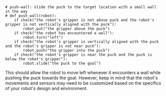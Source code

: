 ```
# push-wall: slide the puck to the target location with a small wall in the way
# def push_wall(robot):
    if check("the robot's gripper is not above puck and the robot's gripper is not vertically aligned with the puck"):
        robot.put("the gripper above the puck")
    if check("the robot has encountered a wall"):
        robot.turn("left")
    if check("the robot's gripper is vertically aligned with the puck and the robot's gripper is not near puck"):
        robot.push("the gripper into the puck")
    if check("the robot's gripper is near the puck and the puck is below the robot's gripper"):
        robot.slide("the puck to the goal")
``` 

This should allow the robot to move left whenever it encounters a wall while pushing the puck towards the goal. However, keep in mind that the robot's movements and sensors may need to be customized based on the specifics of your robot's design and environment.